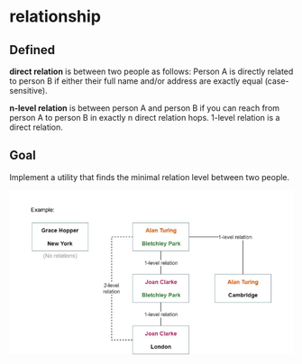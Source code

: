 # relationship

## Defined 

**direct relation** is between two people as follows: Person A is directly related to
person B if either their full name and/or address are exactly equal (case-sensitive).


**n-level relation** is between person A and person B if you can reach from person A
to person B in exactly n direct relation hops. 1-level relation is a direct relation.

## Goal

Implement a utility that finds the minimal relation level between two people.


![alt text](https://github.com/orrpaz/relationship/blob/main/relationship.png?raw=true)
